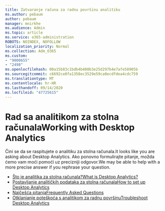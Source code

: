 ```yaml
---
title: Zatvaranje računa za radnu površinu analitiku
ms.author: pebaum
author: pebaum
manager: mnirkhe
ms.audience: Admin
ms.topic: article
ms.service: o365-administration
ROBOTS: NOINDEX, NOFOLLOW
localization_priority: Normal
ms.collection: Adm_O365
ms.custom:
- "9000655"
- "2498"
ms.openlocfilehash: 00a15b83c1bdb4b480b3e25d297b4e7afe58905b
ms.sourcegitcommit: c6692ce0fa1358ec3529e59ca0ecdfdea4cdc759
ms.translationtype: MT
ms.contentlocale: hr-HR
ms.lasthandoff: 09/14/2020
ms.locfileid: "47725615"
---
```

# <a name="working-with-desktop-analytics"></a><span data-ttu-id="c73cc-102">Rad sa analitikom za stolna računala</span><span class="sxs-lookup"><span data-stu-id="c73cc-102">Working with Desktop Analytics</span></span>

<span data-ttu-id="c73cc-103">Čini se da se raspitujete o analitiku za stolna računala.</span><span class="sxs-lookup"><span data-stu-id="c73cc-103">It looks like you are asking about Desktop Analytics.</span></span> <span data-ttu-id="c73cc-104">Ako ponovno formulirajte pitanje, možda ćemo vam moći pomoći uz precizniji odgovor.</span><span class="sxs-lookup"><span data-stu-id="c73cc-104">We may be able to help with a more precise answer if you rephrase your question.</span></span>

- [<span data-ttu-id="c73cc-105">Što je analitika za stolna računala?</span><span class="sxs-lookup"><span data-stu-id="c73cc-105">What is Desktop Analytics?</span></span>](https://docs.microsoft.com/configmgr/desktop-analytics/overview)
- [<span data-ttu-id="c73cc-106">Postavljanje analitičkih podataka za stolna računala</span><span class="sxs-lookup"><span data-stu-id="c73cc-106">How to set up Desktop Analytics</span></span>](https://docs.microsoft.com/configmgr/desktop-analytics/set-up)
- [<span data-ttu-id="c73cc-107">Najčešća pitanja</span><span class="sxs-lookup"><span data-stu-id="c73cc-107">Frequently Asked Questions</span></span>](https://docs.microsoft.com/configmgr/desktop-analytics/faq)
- [<span data-ttu-id="c73cc-108">Otklanjanje poteškoća s analitikom za radnu površinu</span><span class="sxs-lookup"><span data-stu-id="c73cc-108">Troubleshoot Desktop Analytics</span></span>](https://docs.microsoft.com/configmgr/desktop-analytics/troubleshooting)